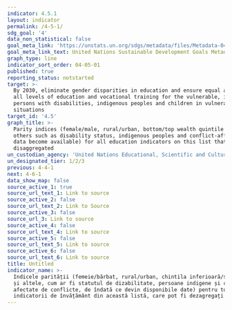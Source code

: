 ```yaml
---
indicator: 4.5.1
layout: indicator
permalink: /4-5-1/
sdg_goal: '4'
data_non_statistical: false
goal_meta_link: 'https://unstats.un.org/sdgs/metadata/files/Metadata-04-05-01.pdf'
goal_meta_link_text: United Nations Sustainable Development Goals Metadata (pdf 210kB)
graph_type: line
indicator_sort_order: 04-05-01
published: true
reporting_status: notstarted
target: >-
  By 2030, eliminate gender disparities in education and ensure equal access to
  all levels of education and vocational training for the vulnerable, including
  persons with disabilities, indigenous peoples and children in vulnerable
  situations
target_id: '4.5'
graph_title: >-
  Parity indices (female/male, rural/urban, bottom/top wealth quintile and
  others such as disability status, indigenous peoples and conflict-affected, as
  data become available) for all education indicators on this list that can be
  disaggregated
un_custodian_agency: 'United Nations Educational, Scientific and Cultural Organization (UNESCO)'
un_designated_tier: 1/2/3
previous: 4-4-1
next: 4-6-1
data_show_map: false
source_active_1: true
source_url_text_1: Link to source
source_active_2: false
source_url_text_2: Link to Source
source_active_3: false
source_url_3: Link to source
source_active_4: false
source_url_text_4: Link to source
source_active_5: false
source_url_text_5: Link to source
source_active_6: false
source_url_text_6: Link to source
title: Untitled
indicator_name: >-
  Indicele parității (femeie/bărbat, rural/urban, chintila inferioară/superioară
  și altele, cum ar fi statutul de dizabilitate, persoane indigene și cele
  afectate de conflicte, de îndată ce devin disponibile date) pentru toți
  indicatorii de învățământ din această listă, care pot fi dezagregați
---
```

